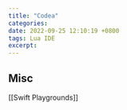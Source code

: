 ```yaml
---
title: "Codea"
categories: 
date: 2022-09-25 12:10:19 +0800
tags: Lua IDE
excerpt: 
---
```








## Misc

[[Swift Playgrounds]]

